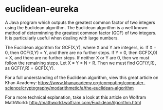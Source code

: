 # euclidean-eureka
A Java program which outputs the greatest common factor of two integers using the Euclidean algorithm.
The Euclidean algorithm is a well known method of determinning the greatest common factor (GCF) of two integers. It is particularly useful when dealing with large numbers.

The Euclidean algorithm for GCF(X,Y), where X and Y are integers, is:
If X = 0, then GCF(0,Y) = Y, and there are no further steps.
If Y = 0, then GCF(X,0) = X, and there are no further steps.
If neither X or Y are 0, then we must follow the remaining steps.
Let X = Y * N + R.
Then we must find GCF(Y,R), as GCF(Y,R) = GCF(X,Y).

For a full understanding of the Euclidean algorithm, view this great article on Khan Academy: https://www.khanacademy.org/computing/computer-science/cryptography/modarithmetic/a/the-euclidean-algorithm

For a more technical explanation, take a look at this article on Wolfram MathWorld:
http://mathworld.wolfram.com/EuclideanAlgorithm.html

